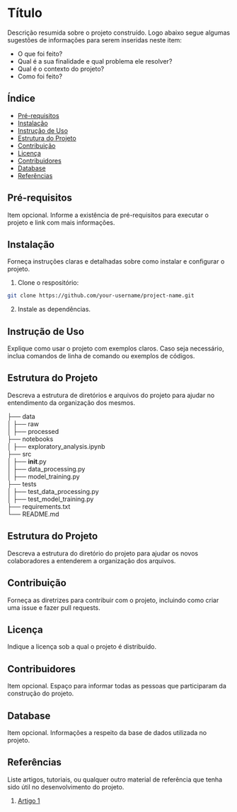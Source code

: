 # Título

Descrição resumida sobre o projeto construído. Logo abaixo segue algumas sugestões de informações para serem inseridas neste item:

- O que foi feito?
- Qual é a sua finalidade e qual problema ele resolver?
- Qual é o contexto do projeto?
- Como foi feito?

## Índice

- [Pré-requisitos](#pré-requisito)
- [Instalação](#instalação)
- [Instrução de Uso](#instrução-de-uso)
- [Estrutura do Projeto](#estrutura-do-projeto)
- [Contribuição](#contribuição)
- [Licença](#licença)
- [Contribuidores](#contribuidores)
- [Database](#database)
- [Referências](#referências)

## Pré-requisitos

Item opcional. Informe a existência de pré-requisitos para executar o projeto e link com mais informações.

## Instalação

Forneça instruções claras e detalhadas sobre como instalar e configurar o projeto.

1. Clone o respositório:

```bash
git clone https://github.com/your-username/project-name.git
```

2. Instale as dependências.

## Instrução de Uso

Explique como usar o projeto com exemplos claros. Caso seja necessário, inclua comandos de linha de comando ou exemplos de códigos.

## Estrutura do Projeto

Descreva a estrutura de diretórios e arquivos do projeto para ajudar no entendimento da organização dos mesmos.

├── data  
│ ├── raw  
│ ├── processed  
├── notebooks  
│ ├── exploratory_analysis.ipynb  
├── src  
│ ├── **init**.py  
│ ├── data_processing.py  
│ ├── model_training.py  
├── tests  
│ ├── test_data_processing.py  
│ ├── test_model_training.py  
├── requirements.txt  
└── README.md

## Estrutura do Projeto

Descreva a estrutura do diretório do projeto para ajudar os novos colaboradores a entenderem a organização dos arquivos.

## Contribuição

Forneça as diretrizes para contribuir com o projeto, incluindo como criar uma issue e fazer pull requests.

## Licença

Indique a licença sob a qual o projeto é distribuído.

## Contribuidores

Item opcional. Espaço para informar todas as pessoas que participaram da construção do projeto.

## Database

Item opcional. Informações a respeito da base de dados utilizada no projeto.

## Referências

Liste artigos, tutoriais, ou qualquer outro material de referência que tenha sido útil no desenvolvimento do projeto.

1. [Artigo 1](https://linkparaartigo.com)

